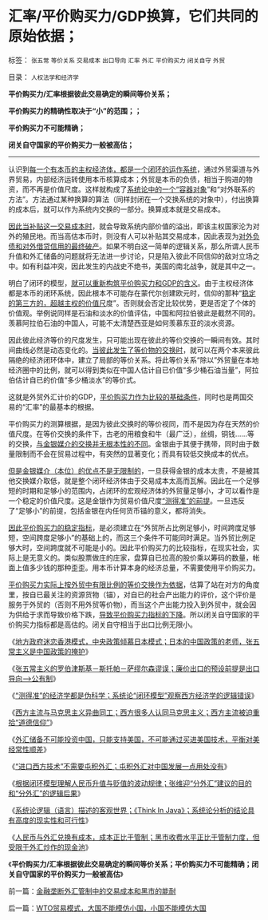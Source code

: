 # 汇率/平价购买力/GDP换算，它们共同的原始依据；

标签： `张五常` `等价关系` `交易成本` `出口导向` `汇率` `外汇` `平价购买力` `闭关自守` `外贸` 

目录： `人权法学和经济学`

**平价购买力/汇率根据彼此交易确定的瞬间等价关系；**

**平价购买力的精确性取决于“小”的范围；；**

**平价购买力不可能精确；**

**闭关自守国家的平价购买力一般被高估；**

****

认识到[每一个有本币的主权经济体，都是一个闭环的运作系统](../../../2012/2/24/理解人民币升值与贬值的波动规律.md)，通过外贸渠道与外界贸易，内部经济运转使用本币核算成本；外贸是本币的负债，相当于购进的物资，而不再是价值尺度。这样就构成了[系统论中的一个“容器对象](../../../2009/5/4/使用Aorasms的角色分析社会经济流程.md)”和“对外联系的方法”。方法通过某种换算的算法（同样封闭在一个交换系统的对象中），付出换算的成本后，就可以作为系统内交换的一部分。换算成本就是交易成本。

[因此当补贴这一交易成本时](../../../2010/5/28/欧美日汇率走低是补贴进口冲销中国外汇债权.md)，就会导致系统内部价值的溢出，即该主权国家沦为对外的殖民地。而当高估本币时，则没有人可以补贴其交易成本，因此表现为[对外负债和对外借贷信用的最终破产](../../../2009/4/29/98东南亚金融危机欧美国际资本赚钱了吗.md)。如果不明白这一简单的逻辑关系，那么所谓人民币升值和外汇储备的问题就将无法进一步讨论，只是陷入彼此不同信仰的敌对立场之中。如有利益冲突，因此发生的内战史不绝书，美国的南北战争，就是其中之一。

明白了闭环的模型，[就可以重新构筑平价购买力和GDP的含义](../../../2011/11/30/平价购买力的货币“稳定”：汇率稳定则通货膨胀.md)。由于主权经济体都是本币的闭环系统，因此根本不可能存在蒙代尔创建欧元时，信仰的那种“[稳定的第三方的，超越主权的价值尺](../../../2011/1/6/“均衡经济学”是伪科学，租值和租值耗散.md)度”。否则就会否定比较优势，更是否定了个体的价值观。举例说同样是石油和淡水的价值评估，中国和阿拉伯彼此是截然不同的。羡慕阿拉伯石油的中国人，可能不太清楚西亚是如何羡慕东亚的淡水资源。

因此彼此经济等价的尺度发生，只可能出现在彼此的等价交换的一瞬间有效。其时间曲线必然是动态变化的。[当彼此发生了等价物的交换时](../../../2009/2/5/市场经济的自由交换原则不容争辩.md)，就可以在两个本来彼此隔绝的经济闭环体中，建立了局部的等价关系。将此等价关系“除以”外贸量在本地经济圈中的比例，就可以得到类似在中国人估计自已价值“多少桶石油当量”，阿拉伯估计自已的价值“多少桶淡水”的等价式。



这就是外贸外汇计价的GDP，[平价购买力作为比较的基础条件](../../../2011/11/27/中世纪农奴时代的庄园，货币，黄金，出口导向和平价购买力.md)，同时也是两国交易的“汇率”的最基本的根据。



平价购买力的测算根据，是因为彼此交换时的等价视同，而不是因为存在天然的价值尺度。在等价交换的条件下，古老的用粮食和牛（最广泛），丝绸，铜钱……等的交换，[与金银媒介的交换并无根本性的不同](../../../2011/11/30/平价购买力的黄金，外汇，汇率和通货膨胀.md)。金银由于其便于携带，同时由于数量限制而不会在贸易过程中，有突然的显著变化；而具有较低交换成本的优点。

[但是金银媒介（本位）的优点不是无限制的](../../../2012/2/24/《资本论》的误区，屯积外汇对中国其实一点好处没有.md)，一旦获得金银的成本太贵，不是被其他交换媒介取低，就是整个闭环经济体由于交易成本太高而瓦解。因此在一个足够短的时期和足够小的范围内，占闭环的宏观经济体的外贸量足够小，才可以看作是一个稳定的价值尺度。这是金银作为贸易价值尺度[“测得准”的前提](../../../2012/2/23/“测得准”的经济学都是伪科学.md)。一旦违反了“足够小”的前提，包括金银在内任何货币锚的意义，都将消失。

[因此平价购买力的稳定指标](../../../2011/12/7/法定货币不允许有任何锚！人民币降值无助出口企业.md)，是必须建立在“外贸所占比例足够小，时间跨度足够短，空间跨度足够小”的基础上的，而这三个条件不可能同时满足。当外贸比例足够大时，空间跨度就不可能是小的。因此平价购买力的比较指标，在现实社会，实际上是无意义的。类似股票做庄的庄家，盘算自已拉高的股价乘以筹码的数量，帐面上值多少钱的那种歪歪。用本币计算本身的经济总量，不需要使用平价购买力。



[平价购买力实际上按外贸中有限比例的等价交换作为依据](../../../2011/11/30/平价购买力的黄金，外汇，汇率和通货膨胀.md)，估算了站在对方的角度里，按自已最关注的资源货物（锚），对自已的社会产出能力的评价，这个评价是服务于外贸的（否则不用外贸等价物），而当这个产出能力投入到外贸中，就会因为供给于求而导致价格下跌，[导致平价购买力指标的下降](../../../2012/2/24/外汇储备不可能投资中国；不可能买美国技术平衡顺差.md)。所以闭关自守国家的平价购买力指标都是高估的。闭关自守相当于出口比例无限小。

《[地方政府迷恋香港模式，中央政策倾慕日本模式；日本的中国政策的老师，张五常主义是中国政策的掩护](../../../2012/2/23/地方政府迷恋香港模式，中央政策倾慕日本模式.md)》

《[张五常主义的罗伯津斯基－斯托帕－萨缪尔森谬误；廉价出口的预设前提是出口导向——>公有制](../../../2012/2/23/张五常的罗伯津斯基－斯托帕－萨缪尔森谬误；.md)》

《[“测得准”的经济学都是伪科学；系统论“闭环模型”观察西方经济学的逻辑错误](../../../2012/2/23/“测得准”的经济学都是伪科学.md)》

《[西方主流与马克思主义异曲同工；西方很多人认同马克思主义；西方主流被迫重拾“道德信仰”](../../../2012/2/24/为什么西方很多人认同马克思主义.md)》

《[外汇储备不可能投资中国，只能支持美国，不可能通过买进美国技术，平衡对美经常性顺差](../../../2012/2/24/外汇储备不可能投资中国；不可能买美国技术平衡顺差.md)》

《[“进口西方技术”不需要屯积外汇；屯积外汇对中国发展一点用处没有](../../../2012/2/24/《资本论》的误区，屯积外汇对中国其实一点好处没有.md)》

《[根据闭环模型理解人民币升值与贬值的波动规律；张维迎“分外汇”建议的目的和“分外汇”的逻辑后果](../../../2012/2/24/理解人民币升值与贬值的波动规律.md)》

《[系统论逻辑（语言）描述的客观世界；《Think
In Java》；系统论分析的结论具有高度的现实性和可行性](../../../2012/2/25/《Think&nbsp;In&nbsp;Java》中的社会学和经济学分析.md)》

《[人民币与外汇兑换有成本，成本正比于管制；黑市收费水平正比于管制力度，但受限于外汇炒作的现金池](../../../2012/2/25/金融垄断外汇管制中的交易成本和黑市的能耐.md)》

《**平价购买力/汇率根据彼此交易确定的瞬间等价关系；平价购买力不可能精确；闭关自守国家的平价购买力一般被高估**》



前一篇：[金融垄断外汇管制中的交易成本和黑市的能耐](../../../2012/2/25/金融垄断外汇管制中的交易成本和黑市的能耐.md)

后一篇：[WTO贸易模式，大国不能模仿小国，小国不能模仿大国](../../../2012/2/25/WTO贸易模式，大国不能模仿小国，小国不能模仿大国.md)